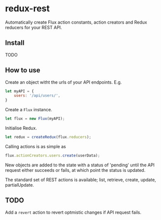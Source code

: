 # redux-rest

Automatically create Flux action constants, action creators and Redux
reducers for your REST API.

## Install
TODO

## How to use
Create an object witht the urls of your API endpoints. E.g.

```js
let myAPI = {
    users: '/api/users/',
}	   
```

Create a ```Flux``` instance.

```js
let flux = new Flux(myAPI);
```

Initialise Redux.

```js
let redux = createRedux(flux.reducers);
```


Calling actions is as simple as
```js 
flux.actionCreators.users.create(userData);
```

New objects are added to the state with a status of 'pending' until
the API request either succeeds or fails, at which point the status is
updated.

The standard set of REST actions is available; list, retrieve, create,
update, partialUpdate.

## TODO
Add a `revert` action to revert optmistic changes if API request fails.

